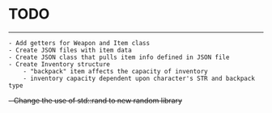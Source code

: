 # TODO
---

    - Add getters for Weapon and Item class
    - Create JSON files with item data
    - Create JSON class that pulls item info defined in JSON file
    - Create Inventory structure
        - "backpack" item affects the capacity of inventory
        - inventory capacity dependent upon character's STR and backpack type

  ~~- Change the use of std::rand to new random library~~
